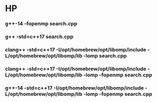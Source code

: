 # HP

### g++-14 -fopenmp search.cpp

### g++ -std=c++17 search.cpp

### clang++ -std=c++17 -I/opt/homebrew/opt/libomp/include -L/opt/homebrew/opt/libomp/lib -lomp search.cpp

### clang++ -std=c++17 -I/opt/homebrew/opt/libomp/include -L/opt/homebrew/opt/libomp/lib -lomp -fopenmp search.cpp

### g++-14 -std=c++17 -I/opt/homebrew/opt/libomp/include -L/opt/homebrew/opt/libomp/lib -lomp -fopenmp search.cpp